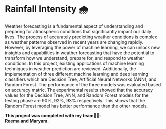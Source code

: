 # Rainfall Intensity 🌧️

Weather forecasting is a fundamental aspect of understanding and preparing for atmospheric conditions that significantly impact our daily lives. The process of accurately predicting weather conditions is complex as weather patterns observed in recent years are changing rapidly. However, by leveraging the power of machine learning, we can unlock new insights and capabilities in weather forecasting that have the potential to transform how we understand, prepare for, and respond to weather conditions. In this project, existing applications of machine learning techniques in weather prediction are reviewed. Additionally, the implementation of three different machine learning and deep learning classifiers which are Decision Tree, Artificial Neural Networks (ANN), and Random Forest. The performance of the three models was evaluated based on accuracy matric. The experimental results showed that the accuracy values for the Decision Tree, ANN, and Random Forest models for the testing phase are 90%, 92%, 93% respectively. This shows that the Random Forest model has better performance than the other models.

**This project was completed with my team💪🏼:**
<br>
**Reema and Maryam.**
